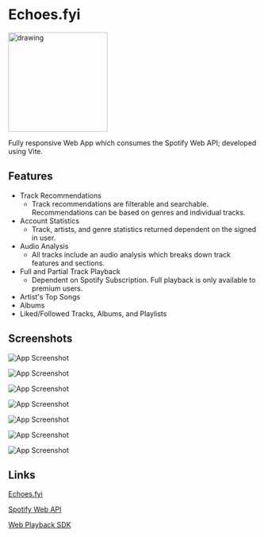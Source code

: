 
# Echoes.fyi
<img src="https://m-mills.com/EchoesTextLogo.png" alt="drawing" style="width:200px;"/>

Fully responsive Web App which consumes the Spotify Web API; developed using Vite.

## Features

- Track Recommendations
    - Track recommendations are filterable and searchable. Recommendations can be based on genres and individual tracks. 
- Account Statistics
    - Track, artists, and genre statistics returned dependent on the signed in user.
- Audio Analysis
    - All tracks include an audio analysis which breaks down track features and sections.
- Full and Partial Track Playback
    - Dependent on Spotify Subscription. Full playback is only available to premium users. 
- Artist's Top Songs
- Albums
- Liked/Followed Tracks, Albums, and Playlists

## Screenshots

![App Screenshot](https://m-mills.com/Echoes1.png)

![App Screenshot](https://m-mills.com/Echoes2.png)

![App Screenshot](https://m-mills.com/Echoes3.png)

![App Screenshot](https://m-mills.com/Echoes4.png)

![App Screenshot](https://m-mills.com/Echoes5.png)

![App Screenshot](https://m-mills.com/Echoes6.png)

![App Screenshot](https://m-mills.com/Echoes7.png)

## Links

[Echoes.fyi](https://echoes.fyi)

[Spotify Web API](https://developer.spotify.com/documentation/web-api)

[Web Playback SDK](https://developer.spotify.com/documentation/web-playback-sdk)
